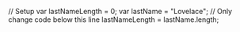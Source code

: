 // Setup
var lastNameLength = 0;
var lastName = "Lovelace";
// Only change code below this line
lastNameLength = lastName.length;
